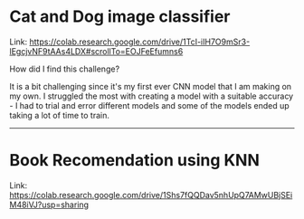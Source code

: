 # Cat and Dog image classifier

Link:
https://colab.research.google.com/drive/1TcI-iIH7O9mSr3-lEgcjvNF9tAAs4LDX#scrollTo=EOJFeEfumns6

How did I find this challenge?

It is a bit challenging since it's my first ever CNN model that I am making on my own. I struggled the most with creating a model with a suitable accuracy - I had to trial and error different models and some of the models ended up taking a lot of time to train.

------------------------
# Book Recomendation using KNN

Link:
https://colab.research.google.com/drive/1Shs7fQQDav5nhUpQ7AMwUBjSEiM48iVJ?usp=sharing
